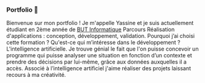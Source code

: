 ### Portfolio 👋

Bienvenue sur mon portfolio ! Je m'appelle Yassine et je suis actuellement étudiant en 2ème année de [BUT Informatique](https://www.iut.unilim.fr/les-formations/but/informatique/) Parcours Réalisation d'applications : conception, développement, validation. Pourquoi j’ai choisi cette formation ? Qu'est-ce qui m’intéresse dans le développement ? L'intelligence artificielle. Je trouve génial le fait que l'on puisse concevoir un programme qui puisse analyser une situation en fonction d’un contexte et prendre des décisions par lui-même, grâce aux données auxquelles il a accès. Associé à l’intelligence artificiel j'aime réaliser des projets laissant recours à ma créativité.


<!--
**nosakail/nosakail** is a ✨ _special_ ✨ repository because its `README.md` (this file) appears on your GitHub profile.

Here are some ideas to get you started:

- 🔭 I’m currently working on ...
- 🌱 I’m currently learning ...
- 👯 I’m looking to collaborate on ...
- 🤔 I’m looking for help with ...
- 💬 Ask me about ...
- 📫 How to reach me: ...
- 😄 Pronouns: ...
- ⚡ Fun fact: ...
-->
